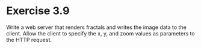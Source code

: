 # Exercise 3.9

Write a web server that renders fractals and writes the image data to the client. Allow the client to specify the x, y, and zoom values as parameters to the HTTP request.
